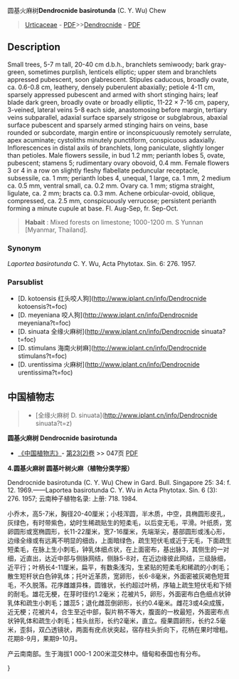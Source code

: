 圆基火麻树**Dendrocnide basirotunda** (C. Y. Wu) Chew

> [Urticaceae](http://www.iplant.cn/info/Urticaceae?t=foc) - [PDF](http://www.iplant.cn/foc/pdf/Urticaceae.pdf)>>[Dendrocnide](http://www.iplant.cn/info/Dendrocnide?t=foc) - [PDF](http://www.iplant.cn/foc/pdf/Dendrocnide.pdf)

## Description

Small trees, 5-7 m tall, 20-40 cm d.b.h., branchlets semiwoody; bark gray-green, sometimes purplish, lenticels elliptic; upper stem and branchlets appressed pubescent, soon glabrescent. Stipules caducous, broadly ovate, ca. 0.6-0.8 cm, leathery, densely puberulent abaxially; petiole 4-11 cm, sparsely appressed pubescent and armed with short stinging hairs; leaf blade dark green, broadly ovate or broadly elliptic, 11-22 × 7-16 cm, papery, 3-veined, lateral veins 5-8 each side, anastomosing before margin, tertiary veins subparallel, adaxial surface sparsely strigose or subglabrous, abaxial surface pubescent and sparsely armed stinging hairs on veins, base rounded or subcordate, margin entire or inconspicuously remotely serrulate, apex acuminate; cystoliths minutely punctiform, conspicuous adaxially. Inflorescences in distal axils of branchlets, long paniculate, slightly longer than petioles. Male flowers sessile, in bud 1.2 mm; perianth lobes 5, ovate, pubescent; stamens 5; rudimentary ovary obovoid, 0.4 mm. Female flowers 3 or 4 in a row on slightly fleshy flabellate peduncular receptacle, subsessile, ca. 1 mm; perianth lobes 4, unequal, 1 large, ca. 1 mm, 2 medium ca. 0.5 mm, ventral small, ca. 0.2 mm. Ovary ca. 1 mm; stigma straight, ligulate, ca. 2 mm; bracts ca. 0.3 mm. Achene orbicular-ovoid, oblique, compressed, ca. 2.5 mm, conspicuously verrucose; persistent perianth forming a minute cupule at base. Fl. Aug-Sep, fr. Sep-Oct.

> **Habait** : 
> Mixed forests on limestone; 1000-1200 m. S Yunnan [Myanmar, Thailand].

### Synonym
*Laportea* *basirotunda* C. Y. Wu, Acta Phytotax. Sin. 6: 276. 1957.

### Parsublist

* [D.  kotoensis  红头咬人狗](http://www.iplant.cn/info/Dendrocnide kotoensis?t=foc)
* [D.  meyeniana  咬人狗](http://www.iplant.cn/info/Dendrocnide meyeniana?t=foc)
* [D.  sinuata  全缘火麻树](http://www.iplant.cn/info/Dendrocnide sinuata?t=foc)
* [D.  stimulans  海南火树麻](http://www.iplant.cn/info/Dendrocnide stimulans?t=foc)
* [D.  urentissima  火麻树](http://www.iplant.cn/info/Dendrocnide urentissima?t=foc)

## 中国植物志

> * [全缘火麻树  D.  sinuata](http://www.iplant.cn/info/Dendrocnide sinuata?t=z)

**圆基火麻树 Dendrocnide basirotunda**

* [《中国植物志》](http://www.iplant.cn/frps)- [第23(2)卷](http://www.iplant.cn/frps/vol/23(2)) >> 047页 [PDF](http://www.iplant.cn/frps/pdf/23(2)/047.pdf)

**4.圆基火麻树 圆基叶树火麻（植物分类学报）**

Dendrocnide basirotunda (C. Y. Wu) Chew in Gard. Bull. Singapore 25: 34: f. 12. 1969.——Laportea basirotunda C. Y. Wu in Acta Phytotax. Sin. 6 (3): 276. 1957; 云南种子植物名录: 上册: 718. 1984.

小乔木，高5-7米，胸径20-40厘米；小枝浑圆，半木质，中空，具椭圆形皮孔，灰绿色，有时带紫色，幼时生稀疏贴生的短柔毛，以后变无毛，平滑。叶纸质，宽卵圆形或宽椭圆形，长11-22厘米，宽7-16厘米，先端渐尖，基部圆形或浅心形，边缘全缘或有远离不明显的细齿，上面暗绿色，疏生短伏毛或近于无毛，下面疏生短柔毛，在脉上生小刺毛，钟乳体细点状，在上面密布，基出脉3，其侧生的一对细，近直出，达近中部与侧脉网结，侧脉5-8对，在近边缘彼此网结，三级脉细，近平行；叶柄长4-11厘米，扁平，有数条浅沟，生紧贴的短柔毛和稀疏的小刺毛；散生短杆状白色钟乳体；托叶近革质，宽卵形，长6-8毫米，外面密被灰褐色短茸毛，不久脱落。花序雌雄异株，圆锥状，长约超过叶柄，序轴上疏生短伏毛和下倾的耐毛。雄花无梗，在芽时径约1.2毫米；花被片5，卵形，外面密布白色细点状钟乳体和疏生小刺毛；雄蕊5；退化雌蕊倒卵形，长约0.4毫米。雌花3或4朵成簇，近无梗；花被片4，合生至近中部，裂片稍不等大，腹面的一枚最短，外面密布点状钟乳体和疏生小刺毛；柱头丝形，长约2毫米，直立。瘦果圆卵形，长约2.5毫米，歪斜，双凸透镜状，两面有疣点状突起，宿存柱头折向下，花柄在果时增粗。花期8-9月，果期9-10月。

产云南南部。生于海拔1 000-1 200米混交林中。缅甸和泰国也有分布。

}